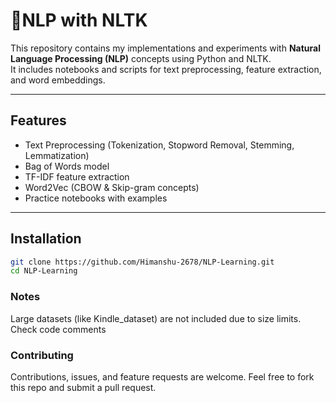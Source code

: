 # 📘NLP with NLTK

This repository contains my implementations and experiments with **Natural Language Processing (NLP)** concepts using Python and NLTK.  
It includes notebooks and scripts for text preprocessing, feature extraction, and word embeddings.



---

## Features
- Text Preprocessing (Tokenization, Stopword Removal, Stemming, Lemmatization)
- Bag of Words model
- TF-IDF feature extraction
- Word2Vec (CBOW & Skip-gram concepts)
- Practice notebooks with examples

---

## Installation
```bash
git clone https://github.com/Himanshu-2678/NLP-Learning.git
cd NLP-Learning
```

### Notes

Large datasets (like Kindle_dataset) are not included due to size limits.
Check code comments

### Contributing

Contributions, issues, and feature requests are welcome.
Feel free to fork this repo and submit a pull request.
